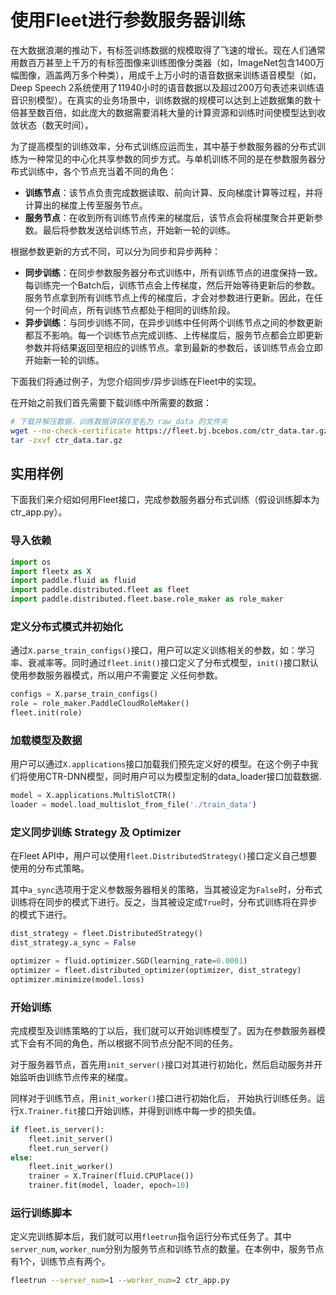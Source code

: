 # 使用Fleet进行参数服务器训练

在大数据浪潮的推动下，有标签训练数据的规模取得了飞速的增长。现在人们通常用数百万甚至上千万的有标签图像来训练图像分类器（如，ImageNet包含1400万幅图像，涵盖两万多个种类），用成千上万小时的语音数据来训练语音模型（如，Deep Speech 2系统使用了11940小时的语音数据以及超过200万句表述来训练语音识别模型）。在真实的业务场景中，训练数据的规模可以达到上述数据集的数十倍甚至数百倍，如此庞大的数据需要消耗大量的计算资源和训练时间使模型达到收敛状态（数天时间）。

为了提高模型的训练效率，分布式训练应运而生，其中基于参数服务器的分布式训练为一种常见的中心化共享参数的同步方式。与单机训练不同的是在参数服务器分布式训练中，各个节点充当着不同的角色：

- **训练节点**：该节点负责完成数据读取、前向计算、反向梯度计算等过程，并将计算出的梯度上传至服务节点。
- **服务节点**：在收到所有训练节点传来的梯度后，该节点会将梯度聚合并更新参数。最后将参数发送给训练节点，开始新一轮的训练。

根据参数更新的方式不同，可以分为同步和异步两种：

- **同步训练**：在同步参数服务器分布式训练中，所有训练节点的进度保持一致。每训练完一个Batch后，训练节点会上传梯度，然后开始等待更新后的参数。服务节点拿到所有训练节点上传的梯度后，才会对参数进行更新。因此，在任何一个时间点，所有训练节点都处于相同的训练阶段。
- **异步训练**：与同步训练不同，在异步训练中任何两个训练节点之间的参数更新都互不影响。每一个训练节点完成训练、上传梯度后，服务节点都会立即更新参数并将结果返回至相应的训练节点。拿到最新的参数后，该训练节点会立即开始新一轮的训练。

下面我们将通过例子，为您介绍同步/异步训练在Fleet中的实现。

在开始之前我们首先需要下载训练中所需要的数据：

```sh
# 下载并解压数据，训练数据讲保存至名为 raw_data 的文件夹
wget --no-check-certificate https://fleet.bj.bcebos.com/ctr_data.tar.gz
tar -zxvf ctr_data.tar.gz
```

## 实用样例

下面我们来介绍如何用Fleet接口，完成参数服务器分布式训练（假设训练脚本为ctr_app.py）。

### 导入依赖

```python
import os
import fleetx as X
import paddle.fluid as fluid
import paddle.distributed.fleet as fleet
import paddle.distributed.fleet.base.role_maker as role_maker
```

### 定义分布式模式并初始化

通过`X.parse_train_configs()`接口，用户可以定义训练相关的参数，如：学习率、衰减率等。同时通过`fleet.init()`接口定义了分布式模型，`init()`接口默认使用参数服务器模式，所以用户不需要定
义任何参数。

```python
configs = X.parse_train_configs()
role = role_maker.PaddleCloudRoleMaker()
fleet.init(role)
```

### 加载模型及数据

用户可以通过`X.applications`接口加载我们预先定义好的模型。在这个例子中我们将使用CTR-DNN模型，同时用户可以为模型定制的data_loader接口加载数据.

```python
model = X.applications.MultiSlotCTR()
loader = model.load_multislot_from_file('./train_data')
```
### 定义同步训练 Strategy 及 Optimizer

在Fleet API中，用户可以使用`fleet.DistributedStrategy()`接口定义自己想要使用的分布式策略。

其中`a_sync`选项用于定义参数服务器相关的策略，当其被设定为`False`时，分布式训练将在同步的模式下进行。反之，当其被设定成`True`时，分布式训练将在异步的模式下进行。

```python
dist_strategy = fleet.DistributedStrategy()
dist_strategy.a_sync = False

optimizer = fluid.optimizer.SGD(learning_rate=0.0001)
optimizer = fleet.distributed_optimizer(optimizer, dist_strategy)
optimizer.minimize(model.loss)
```

### 开始训练

完成模型及训练策略的丁以后，我们就可以开始训练模型了。因为在参数服务器模式下会有不同的角色，所以根据不同节点分配不同的任务。

对于服务器节点，首先用`init_server()`接口对其进行初始化，然后启动服务并开始监听由训练节点传来的梯度。

同样对于训练节点，用`init_worker()`接口进行初始化后， 开始执行训练任务。运行`X.Trainer.fit`接口开始训练，并得到训练中每一步的损失值。

```python
if fleet.is_server():
    fleet.init_server()
    fleet.run_server()
else:
    fleet.init_worker()
    trainer = X.Trainer(fluid.CPUPlace())
    trainer.fit(model, loader, epoch=10)
```
### 运行训练脚本

定义完训练脚本后，我们就可以用`fleetrun`指令运行分布式任务了。其中`server_num`, `worker_num`分别为服务节点和训练节点的数量。在本例中，服务节点有1个，训练节点有两个。
```sh
fleetrun --server_num=1 --worker_num=2 ctr_app.py
```
